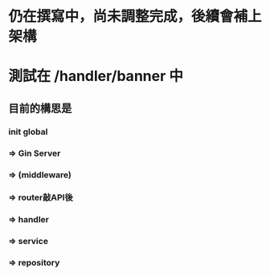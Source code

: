 # 仍在撰寫中，尚未調整完成，後續會補上架構
# 測試在 /handler/banner 中  
## 目前的構思是 
### init global 
### => Gin Server
### => (middleware) 
### => router敲API後 
### => handler 
### => service 
### => repository